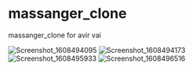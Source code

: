 # massanger_clone
 massanger_clone for avir vai

![Screenshot_1608494095](https://user-images.githubusercontent.com/64243974/102725164-d07fc580-433e-11eb-9682-eb4a5a11af57.png)
![Screenshot_1608494173](https://user-images.githubusercontent.com/64243974/102725165-d2498900-433e-11eb-83b5-87d07743463d.png)
![Screenshot_1608495933](https://user-images.githubusercontent.com/64243974/102725166-d2e21f80-433e-11eb-83e4-d91bcdc150a5.png)
![Screenshot_1608496516](https://user-images.githubusercontent.com/64243974/102725167-d37ab600-433e-11eb-9b8d-0e08c762ad91.png)
